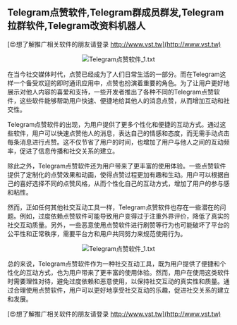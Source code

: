 ## **Telegram点赞软件,Telegram群成员群发,Telegram拉群软件,Telegram改资料机器人**

[😍想了解推广相关软件的朋友请登录 http://www.vst.tw](http://www.vst.tw)

 <center><img src="https://vst.tw/MP4/tuiguang/png/6.png" alt="Telegram点赞软件_1.txt"></center>

在当今社交媒体时代，点赞已经成为了人们日常生活的一部分。而在Telegram这样一个备受欢迎的即时通讯应用中，点赞也扮演着重要的角色。为了让用户更好地展示对他人内容的喜爱和支持，一些开发者推出了各种不同的Telegram点赞软件，这些软件能够帮助用户快速、便捷地给其他人的消息点赞，从而增加互动和社交性。

Telegram点赞软件的出现，为用户提供了更多个性化和便捷的互动方式。通过这些软件，用户可以快速点赞他人的消息，表达自己的情感和态度，而无需手动点击每条消息进行点赞。这不仅节省了用户的时间，也增加了用户与他人之间的互动频率，促进了信息传播和社交关系的建立。

除此之外，Telegram点赞软件还为用户带来了更丰富的使用体验。一些点赞软件提供了定制化的点赞效果和动画，使得点赞过程更加有趣和生动。用户可以根据自己的喜好选择不同的点赞风格，从而个性化自己的互动方式，增加了用户的参与感和粘性。

然而，正如任何其他社交互动工具一样，Telegram点赞软件也存在一些潜在的问题。例如，过度依赖点赞软件可能导致用户变得过于注重外界评价，降低了真实的社交互动质量。另外，一些恶意使用点赞软件进行刷赞等行为也可能破坏了平台的公平性和正常秩序，需要平台方和用户共同努力来规范使用行为。

 <center><img src="https://vst.tw/MP4/tuiguang/png/6.png" alt="Telegram点赞软件_1.txt"></center>

总的来说，Telegram点赞软件作为一种社交互动工具，既为用户提供了便捷和个性化的互动方式，也为用户带来了更丰富的使用体验。然而，用户在使用这类软件时需要理性对待，避免过度依赖和恶意使用，以保持社交互动的真实性和质量。通过合理使用点赞软件，用户可以更好地享受社交互动的乐趣，促进社交关系的建立和发展。

[😍想了解推广相关软件的朋友请登录 http://www.vst.tw](http://www.vst.tw)



